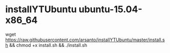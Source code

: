 # installYTUbuntu ubuntu-15.04-x86_64



wget https://raw.githubusercontent.com/arsanto/installYTUbuntu/master/install.sh && chmod +x install.sh && ./install.sh
